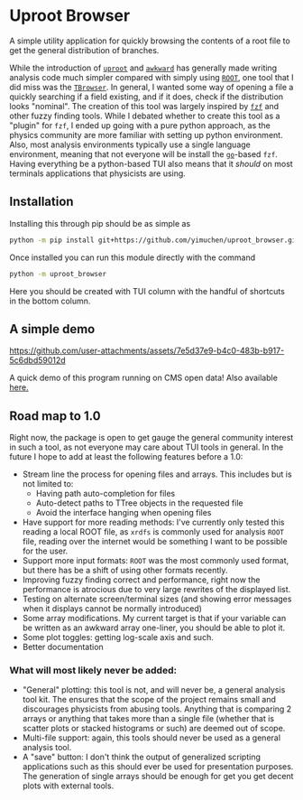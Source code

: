# Uproot Browser

A simple utility application for quickly browsing the contents of a root file
to get the general distribution of branches.

While the introduction of [`uproot`][uproot] and [`awkward`][awkward] has
generally made writing analysis code much simpler compared with simply using
[`ROOT`][root], one tool that I did miss was the [`TBrowser`][tbrowser]. In
general, I wanted some way of opening a file a quickly searching if a field
existing, and if it does, check if the distribution looks "nominal". The
creation of this tool was largely inspired by [`fzf`][fzf] and other fuzzy
finding tools. While I debated whether to create this tool as a "plugin" for
`fzf`, I ended up going with a pure python approach, as the physics community
are more familiar with setting up python environment. Also, most analysis
environments typically use a single language environment, meaning that not
everyone will be install the [`go`][go]-based `fzf`. Having everything be a
python-based TUI also means that it *should* on most terminals applications
that physicists are using.

## Installation

Installing this through pip should be as simple as

```bash
python -m pip install git+https://github.com/yimuchen/uproot_browser.git
```

Once installed you can run this module directly with the command

```bash
python -m uproot_browser
```

Here you should be created with TUI column with the handful of shortcuts in the
bottom column.

## A simple demo


https://github.com/user-attachments/assets/7e5d37e9-b4c0-483b-b917-5c6dbd59012d

A quick demo of this program running on CMS open data! Also available [here.](example/example.webm) 

## Road map to 1.0

Right now, the package is open to get gauge the general community interest in
such a tool, as not everyone may care about TUI tools in general. In the future
I hope to add at least the following features before a 1.0:

- Stream line the process for opening files and arrays. This includes but is
  not limited to:
  - Having path auto-completion for files
  - Auto-detect paths to TTree objects in the requested file
  - Avoid the interface hanging when opening files
- Have support for more reading methods: I've currently only tested this
  reading a local ROOT file, as `xrdfs` is commonly used for analysis `ROOT`
  file, reading over the internet would be something I want to be possible for
  the user.
- Support more input formats: `ROOT` was the most commonly used format, but
  there has be a shift of using other formats recently.
- Improving fuzzy finding correct and performance, right now the performance is
  atrocious due to very large rewrites of the displayed list.
- Testing on alternate screen/terminal sizes (and showing error messages when
  it displays cannot be normally introduced)
- Some array modifications. My current target is that if your variable can be
  written as an awkward array one-liner, you should be able to plot it.
- Some plot toggles: getting log-scale axis and such.
- Better documentation

### What will most likely never be added:

- "General" plotting: this tool is not, and will never be, a general analysis
  tool kit. The ensures that the scope of the project remains small and
  discourages physicists from abusing tools. Anything that is comparing 2
  arrays or anything that takes more than a single file (whether that is
  scatter plots or stacked histograms or such) are deemed out of scope.
- Multi-file support: again, this tools should never be used as a general
  analysis tool.
- A "save" button: I don't think the output of generalized scripting
  applications such as this should ever be used for presentation purposes. The
  generation of single arrays should be enough for get you get decent plots
  with external tools.

[awkward]: https://awkward-array.org/doc/main/
[fzf]: https://github.com/junegunn/fzf
[go]: https://go.dev/
[root]: https://root.cern/
[tbrowser]: https://root.cern.ch/doc/master/classTBrowser.html
[uproot]: https://uproot.readthedocs.io/en/stable/basic.html
